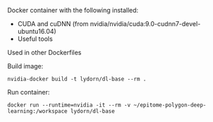 Docker container with the following installed:
- CUDA and cuDNN (from nvidia/nvidia/cuda:9.0-cudnn7-devel-ubuntu16.04)
- Useful tools

Used in other Dockerfiles

Build image:
```
nvidia-docker build -t lydorn/dl-base --rm .
```

Run container:
```
docker run --runtime=nvidia -it --rm -v ~/epitome-polygon-deep-learning:/workspace lydorn/dl-base
```